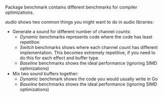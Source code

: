 Package benchmark contains different benchmarks for compiler optimizations.

*audio* shows two common things you might want to do in audio libraries:

* Generate a sound for different number of channel counts:
    - _Dynamic_ benchmarks represents code where the code has least repetition
    - _Switch_ benchmarks shows where each channel count has different implementation. This becomes extremely repetitive, if you need to do this for each effect and buffer type.
    - _Baseline_ benchmarks shows the ideal performance (ignoring SIMD optimizations)
* Mix two sound buffers together:
    - _Dynamic_ benchmark shows the code you would usually write in Go
    - _Baseline_ benchmarks shows the ideal performance (ignoring SIMD optimizations)